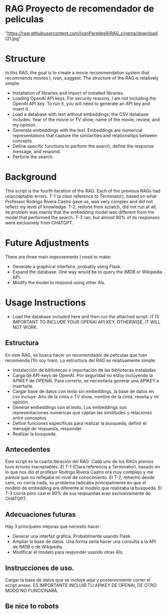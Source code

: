 # RAG Proyecto de recomendador de peliculas
"https://raw.githubusercontent.com/IvanParedesR/RAG_cinema/download (2).jpg"
# Structure
In this RAG, the goal is to create a movie recommendation system that recommends movies I, Ivan, suggest. The structure of the RAG is relatively simple:

* Installation of libraries and import of installed libraries.
* Loading OpenAI API keys. For security reasons, I am not including the OpenAI API key. To run it, you will need to generate an API key and insert it.
* Load a database with text without embeddings; the CSV database includes: Year of the movie or TV show, name of the movie, review, and my opinion.
* Generate embeddings with the text. Embeddings are numerical representations that capture the similarities and relationships between concepts.
* Define specific functions to perform the search, define the response message, and respond.
* Perform the search.

# Background
This script is the fourth iteration of the RAG. Each of the previous RAGs had unacceptable errors. T-1 (a clear reference to Terminator), based on what Professor Rodrigo Rivera Castro gave us, was very complex and did not reflect my level of knowledge. T-2, redone from scratch, did not run at all; its problem was mainly that the embedding model was different from the model that performed the search. T-3 ran, but almost 90% of its responses were exclusively from CHATGPT.

# Future Adjustments
There are three main improvements I need to make:

* Generate a graphical interface, probably using Flask.
* Expand the database. One way would be to query the IMDB or Wikipedia API.
* Modify the model to respond using other AIs.

# Usage Instructions
* Load the database included here and then run the attached script. IT IS IMPORTANT TO INCLUDE YOUR OPENAI API KEY; OTHERWISE, IT WILL NOT WORK.

## Estructura
En este RAG, se busca hacer un recomendador de peliculas que Ivan recomienda (Yo soy Ivan). La estructura del RAG es relativamente simple:

* Instalacción de bibliotecas e importación de las bibliotecas instaladas
* Carga de API-keys de OpenAI. Por seguridad no estoy incluyendo la APIKEY de OPENAI. Para correrlo, se necesitaría generar una APIKEY e insertarla.
* Cargar base de datos con texto sin embeddings, la base de datos en csv incluye: Año de la cinta o TV show, nombre de la cinta, reseña y mi opinión.
* Generar embeddings con el texto. Los embeddings son representaciones numéricas que captan las similitudes y relaciones entre conceptos
* Definir funciones especificas para realizar la busqueda, definir el mensaje de respuesta, responder.
* Realizar la busqueda.

## Antecedentes
Este script es la cuarta iteración del RAG. Cada uno de los RAGs previos tuvo errores inaceptables. El T-1 (Clara referencia a Terminator), basado en lo que nos dió el profesor Rodrigo Rivera Castro era muy complejo y me parece que no reflejaba mi nivel de conocimiento. El T-2, rehecho desde cero, no corría nada, su problema radicaba principalmente en que el modelo de embedding era diferente al modelo que realizaba la busqueda. El T-3 corría pero casi el 90% de sus respuestas eran exclusivamente de CHATGPT.

## Adecuaciones futuras
Hay 3 principales mejoras que necesito hacer:
* Generar una interfaz gráfica. Probablmente usando Flask.
* Ampliar la base de datos. Una forma sería hacer una consulta a la API de IMDB o de Wikipedia.
* Modificar el modelo para responder usando otras AIs.

## Instrucciones de uso.

Cargar la base de datos que se incluye aquí y posteriormente correr el script anexo. ES IMPORTANTE INCLUIR TU APIKEY DE OPENAI, DE OTRO MODO NO FUNCIONARÁ.

## Be nice to robots

